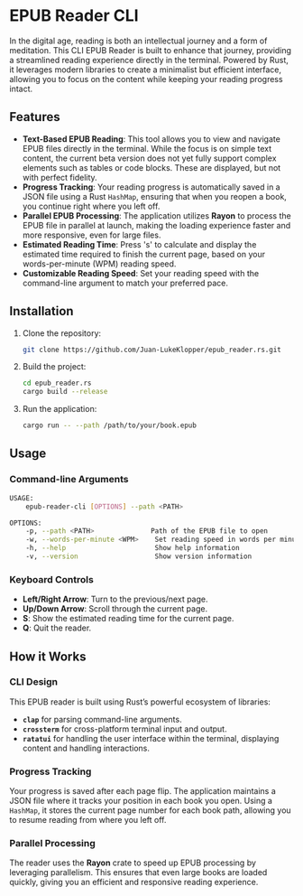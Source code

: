 # **EPUB Reader CLI**

In the digital age, reading is both an intellectual journey and a form of meditation. This CLI EPUB Reader is built to enhance that journey, providing a streamlined reading experience directly in the terminal. Powered by Rust, it leverages modern libraries to create a minimalist but efficient interface, allowing you to focus on the content while keeping your reading progress intact.

## **Features**
- **Text-Based EPUB Reading**: This tool allows you to view and navigate EPUB files directly in the terminal. While the focus is on simple text content, the current beta version does not yet fully support complex elements such as tables or code blocks. These are displayed, but not with perfect fidelity.
- **Progress Tracking**: Your reading progress is automatically saved in a JSON file using a Rust `HashMap`, ensuring that when you reopen a book, you continue right where you left off.
- **Parallel EPUB Processing**: The application utilizes **Rayon** to process the EPUB file in parallel at launch, making the loading experience faster and more responsive, even for large files.
- **Estimated Reading Time**: Press 's' to calculate and display the estimated time required to finish the current page, based on your words-per-minute (WPM) reading speed.
- **Customizable Reading Speed**: Set your reading speed with the command-line argument to match your preferred pace.

## **Installation**

1. Clone the repository:
   ```bash
   git clone https://github.com/Juan-LukeKlopper/epub_reader.rs.git
   ```

2. Build the project:
   ```bash
   cd epub_reader.rs
   cargo build --release
   ```

3. Run the application:
   ```bash
   cargo run -- --path /path/to/your/book.epub
   ```

## **Usage**

### **Command-line Arguments**

```bash
USAGE:
    epub-reader-cli [OPTIONS] --path <PATH>

OPTIONS:
    -p, --path <PATH>              Path of the EPUB file to open
    -w, --words-per-minute <WPM>    Set reading speed in words per minute (default: 238)
    -h, --help                      Show help information
    -v, --version                   Show version information
```

### **Keyboard Controls**

- **Left/Right Arrow**: Turn to the previous/next page.
- **Up/Down Arrow**: Scroll through the current page.
- **S**: Show the estimated reading time for the current page.
- **Q**: Quit the reader.

## **How it Works**

### **CLI Design**
This EPUB reader is built using Rust’s powerful ecosystem of libraries:
- **`clap`** for parsing command-line arguments.
- **`crossterm`** for cross-platform terminal input and output.
- **`ratatui`** for handling the user interface within the terminal, displaying content and handling interactions.

### **Progress Tracking**
Your progress is saved after each page flip. The application maintains a JSON file where it tracks your position in each book you open. Using a `HashMap`, it stores the current page number for each book path, allowing you to resume reading from where you left off.

### **Parallel Processing**
The reader uses the **Rayon** crate to speed up EPUB processing by leveraging parallelism. This ensures that even large books are loaded quickly, giving you an efficient and responsive reading experience.

